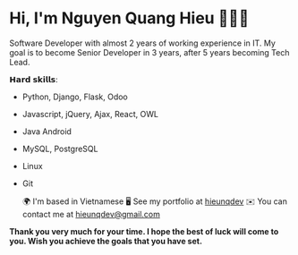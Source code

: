# Hi, I'm Nguyen Quang Hieu 👨🏻‍💻

<!-- <img src="images/cover_profile.jpg" height="518px"> -->

Software Developer with almost 2 years of working experience in IT. My goal is to become Senior Developer in 3 years, after 5 years becoming Tech Lead.

𝗛𝗮𝗿𝗱 𝘀𝗸𝗶𝗹𝗹𝘀:
- Python, Django, Flask, Odoo
- Javascript, jQuery, Ajax, React, OWL
- Java Android
- MySQL, PostgreSQL
- Linux
- Git

  🌍 I'm based in Vietnamese
  🖥️ See my portfolio at [hieunqdev](https://www.linkedin.com/in/hieu-nguyen-2070962b3/) 
  ✉️ You can contact me at [hieunqdev@gmail.com](mailto:hieunqdev@gmail.com) 

**Thank you very much for your time. I hope the best of luck will come to you. Wish you achieve the goals that you have set.**
